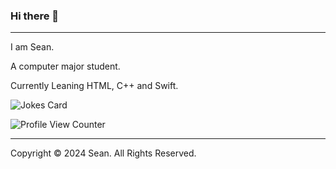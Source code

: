 ### Hi there 👋
---

I am Sean.

A computer major student.

Currently Leaning HTML, C++ and Swift.

![Jokes Card](https://readme-jokes.vercel.app/api)

![Profile View Counter](https://komarev.com/ghpvc/?username=daseanm)

---

Copyright © 2024 Sean. All Rights Reserved.
